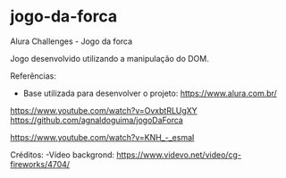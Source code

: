 # jogo-da-forca
 Alura Challenges - Jogo da forca 

Jogo desenvolvido utilizando a manipulação do DOM.


Referências: 
- Base utilizada para desenvolver o projeto: 
https://www.alura.com.br/

https://www.youtube.com/watch?v=OvxbtRLUgXY 
https://github.com/agnaldoguima/jogoDaForca 

https://www.youtube.com/watch?v=KNH_-_esmaI

Créditos:
-Vídeo backgrond: https://www.videvo.net/video/cg-fireworks/4704/
